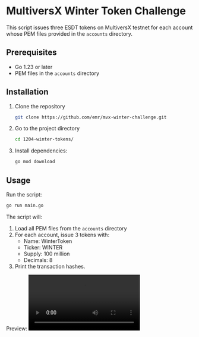 # MultiversX Winter Token Challenge

This script issues three ESDT tokens on MultiversX testnet for each account whose PEM files provided in the `accounts` directory.

## Prerequisites

- Go 1.23 or later
- PEM files in the `accounts` directory

## Installation

1. Clone the repository
   ```bash
   git clone https://github.com/emr/mvx-winter-challenge.git
   ```
2. Go to the project directory
   ```bash
   cd 1204-winter-tokens/
   ```
3. Install dependencies:
   ```bash
   go mod download
   ```

## Usage

Run the script:

```bash
go run main.go
```

The script will:
1. Load all PEM files from the `accounts` directory
2. For each account, issue 3 tokens with:
   - Name: WinterToken
   - Ticker: WINTER
   - Supply: 100 million
   - Decimals: 8
3. Print the transaction hashes.

Preview:
![preview](preview.mp4)

